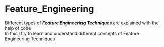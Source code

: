 # Feature_Engineering
Different types of ***Feature Engineering Techniques*** are explained with the help of code</br>
In this I try to learn and understand different concepts of Feature Engineering Techniques
